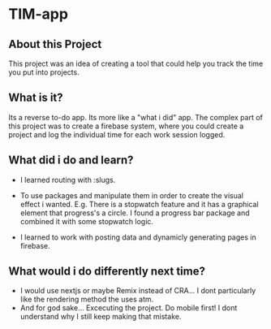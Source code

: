 # TIM-app

## About this Project

This project was an idea of creating a tool that could help you track the time you put into projects.

## What is it?

Its a reverse to-do app. Its more like a "what i did" app. The complex part of this project was to create a firebase system, where you could create a project and log the individual time for each work session logged.

## What did i do and learn?

- I learned routing with :slugs.

- To use packages and manipulate them in order to create the visual effect i wanted. E.g. There is a stopwatch feature and it has a graphical element that progress's a circle. I found a progress bar package and combined it with some stopwatch logic.

- I learned to work with posting data and dynamicly generating pages in firebase.

## What would i do differently next time?

- I would use nextjs or maybe Remix instead of CRA... I dont particularly like the rendering method the uses atm. 
- And for god sake... Excecuting the project. Do mobile first! I dont understand why I still keep making that mistake. 
